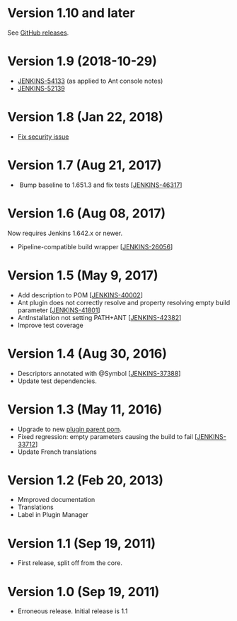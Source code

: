 # Version 1.10 and later

See [GitHub releases](https://github.com/jenkinsci/ant-plugin/releases).

# Version 1.9 (2018-10-29)

-   [JENKINS-54133](https://issues.jenkins-ci.org/browse/JENKINS-54133) (as applied to Ant console notes)
-   [JENKINS-52139](https://issues.jenkins-ci.org/browse/JENKINS-52139)

# Version 1.8 (Jan 22, 2018)

-   [Fix security
    issue](https://jenkins.io/security/advisory/2018-01-22/)

# Version 1.7 (Aug 21, 2017)

-    Bump baseline to 1.651.3 and fix
    tests \[[JENKINS-46317](https://issues.jenkins-ci.org/browse/JENKINS-46317)\]

# Version 1.6 (Aug 08, 2017)

Now requires Jenkins 1.642.x or newer.

-   Pipeline-compatible build
    wrapper \[[JENKINS-26056](https://issues.jenkins-ci.org/browse/JENKINS-26056)\]

# Version 1.5 (May 9, 2017)

-   Add description to
    POM \[[JENKINS-40002](https://issues.jenkins-ci.org/browse/JENKINS-40002)\]
-   Ant plugin does not correctly resolve and property resolving empty
    build
    parameter \[[JENKINS-41801](https://issues.jenkins-ci.org/browse/JENKINS-41801)\]
-   AntInstallation not setting
    PATH+ANT \[[JENKINS-42382](https://issues.jenkins-ci.org/browse/JENKINS-42382)\]
-   Improve test coverage

# Version 1.4 (Aug 30, 2016)

-   Descriptors annotated with @Symbol
    \[[JENKINS-37388](https://issues.jenkins-ci.org/browse/JENKINS-37388)\]
-   Update test dependencies.

# Version 1.3 (May 11, 2016)

-   Upgrade to new [plugin parent
    pom](https://github.com/jenkinsci/plugin-pom).
-   Fixed regression: empty parameters causing the build to fail
    \[[JENKINS-33712](https://issues.jenkins-ci.org/browse/JENKINS-33712)\]
-   Update French translations

# Version 1.2 (Feb 20, 2013)

-   Mmproved documentation
-   Translations
-   Label in Plugin Manager

# Version 1.1 (Sep 19, 2011)

-   First release, split off from the core.

# Version 1.0 (Sep 19, 2011)

-   Erroneous release. Initial release is 1.1
